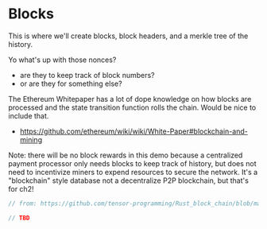 # Blocks

This is where we'll create blocks, block headers, and a merkle tree of the history.

Yo what's up with those nonces?
- are they to keep track of block numbers?
- or are they for something else?

The Ethereum Whitepaper has a lot of dope knowledge on how blocks are processed and the state transition function rolls the chain. Would be nice to include that.
- https://github.com/ethereum/wiki/wiki/White-Paper#blockchain-and-mining

Note: there will be no block rewards in this demo because a centralized payment processor only needs blocks
to keep track of history, but does not need to incentivize miners to expend resources to secure the network.
It's a "blockchain" style database not a decentralize P2P blockchain, but that's for ch2!

```rust
// from: https://github.com/tensor-programming/Rust_block_chain/blob/master/src/blockchain.rs

// TBD
```

